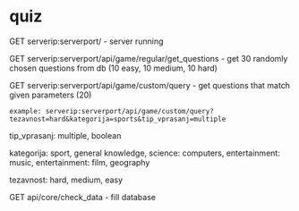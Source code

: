 
# quiz

GET serverip:serverport/ - server running

GET serverip:serverport/api/game/regular/get_questions - get 30 randomly chosen questions from db (10 easy, 10 medium, 10 hard)

GET serverip:serverport/api/game/custom/query - get questions that match given parameters (20)

 	example: serverip:serverport/api/game/custom/query?tezavnost=hard&kategorija=sports&tip_vprasanj=multiple
  tip_vprasanj: multiple, boolean
  
  kategorija: sport, general knowledge, science: computers, entertainment: music, entertainment: film, geography
  
  tezavnost: hard, medium, easy
  
 GET api/core/check_data - fill database

